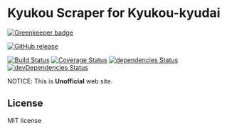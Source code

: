 # Kyukou Scraper for Kyukou-kyudai

[![Greenkeeper badge](https://badges.greenkeeper.io/qdai/kyukou-scraper-kyudai.svg)](https://greenkeeper.io/)

[![GitHub release](https://img.shields.io/github/release/qdai/kyukou-scraper-kyudai.svg)](https://github.com/qdai/kyukou-scraper-kyudai/releases/latest)

[![Build Status](https://travis-ci.org/qdai/kyukou-scraper-kyudai.svg)](https://travis-ci.org/qdai/kyukou-scraper-kyudai)
[![Coverage Status](https://coveralls.io/repos/github/qdai/kyukou-scraper-kyudai/badge.svg)](https://coveralls.io/github/qdai/kyukou-scraper-kyudai)
[![dependencies Status](https://david-dm.org/qdai/kyukou-scraper-kyudai/status.svg)](https://david-dm.org/qdai/kyukou-scraper-kyudai)
[![devDependencies Status](https://david-dm.org/qdai/kyukou-scraper-kyudai/dev-status.svg)](https://david-dm.org/qdai/kyukou-scraper-kyudai?type=dev)

NOTICE: This is **Unofficial** web site.

## License

MIT license
